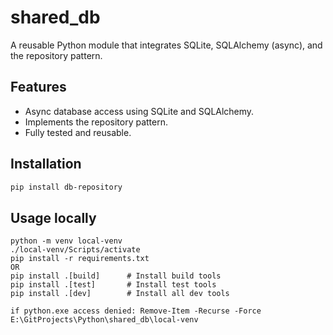# shared_db

A reusable Python module that integrates SQLite, SQLAlchemy (async), and the repository pattern.

## Features

- Async database access using SQLite and SQLAlchemy.
- Implements the repository pattern.
- Fully tested and reusable.


## Installation

```bash
pip install db-repository
```

## Usage locally
```
python -m venv local-venv
./local-venv/Scripts/activate
pip install -r requirements.txt 
OR
pip install .[build]      # Install build tools
pip install .[test]       # Install test tools
pip install .[dev]        # Install all dev tools

if python.exe access denied: Remove-Item -Recurse -Force E:\GitProjects\Python\shared_db\local-venv
```